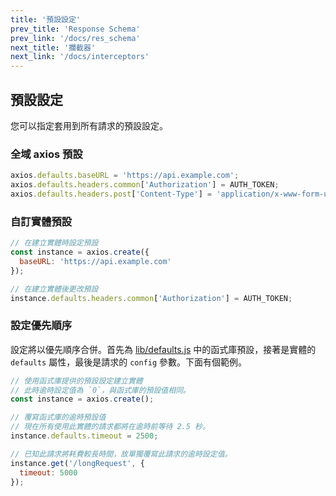 ```yaml
---
title: '預設設定'
prev_title: 'Response Schema'
prev_link: '/docs/res_schema'
next_title: '攔截器'
next_link: '/docs/interceptors'
---
```


## 預設設定

您可以指定套用到所有請求的預設設定。

### 全域 axios 預設

```js
axios.defaults.baseURL = 'https://api.example.com';
axios.defaults.headers.common['Authorization'] = AUTH_TOKEN;
axios.defaults.headers.post['Content-Type'] = 'application/x-www-form-urlencoded';
```

### 自訂實體預設

```js
// 在建立實體時設定預設
const instance = axios.create({
  baseURL: 'https://api.example.com'
});

// 在建立實體後更改預設
instance.defaults.headers.common['Authorization'] = AUTH_TOKEN;
```

### 設定優先順序

設定將以優先順序合併。首先為 [lib/defaults.js](https://github.com/axios/axios/blob/master/lib/defaults.js#L28) 中的函式庫預設，接著是實體的 `defaults` 屬性，最後是請求的 `config` 參數。下面有個範例。

```js
// 使用函式庫提供的預設設定建立實體
// 此時逾時設定值為 `0`，與函式庫的預設值相同。
const instance = axios.create();

// 覆寫函式庫的逾時預設值
// 現在所有使用此實體的請求都將在逾時前等待 2.5 秒。
instance.defaults.timeout = 2500;

// 已知此請求將耗費較長時間，故單獨覆寫此請求的逾時設定值。
instance.get('/longRequest', {
  timeout: 5000
});
```
